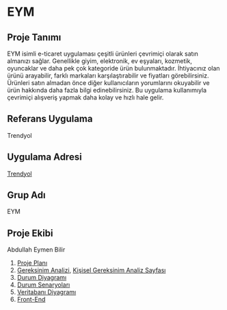 # EYM

## Proje Tanımı
EYM isimli e-ticaret uygulaması çeşitli ürünleri çevrimiçi olarak satın almanızı sağlar. Genellikle giyim, elektronik, ev eşyaları, kozmetik, oyuncaklar ve daha pek çok kategoride ürün bulunmaktadır. İhtiyacınız olan ürünü arayabilir, farklı markaları karşılaştırabilir ve fiyatları görebilirsiniz. Ürünleri satın almadan önce diğer kullanıcıların yorumlarını okuyabilir ve ürün hakkında daha fazla bilgi edinebilirsiniz. Bu uygulama kullanımıyla çevrimiçi alışveriş yapmak daha kolay ve hızlı hale gelir.

## Referans Uygulama
Trendyol

## Uygulama Adresi
[Trendyol](https://www.trendyol.com/)

## Grup Adı
EYM

## Proje Ekibi
Abdullah Eymen Bilir

1. [Proje Planı](https://github.com/FirstEymen/EYM/blob/master/Proje%20Plan%C4%B1.png)
2. [Gereksinim Analizi](https://github.com/FirstEymen/EYM/blob/master/Gereksinim%20Analizi%20Sayfas%C4%B1.pdf), [Kişisel Gereksinim Analiz Sayfası](https://github.com/FirstEymen/EYM/blob/master/Ki%C5%9Fisel%20Gereksinim%20Analiz%20Sayfas%C4%B1.pdf)
3. [Durum Diyagramı](https://github.com/FirstEymen/EYM/blob/master/Kullan%C4%B1m%20Senaryosu%20Diyagram%C4%B1.png)
4. [Durum Senaryoları](https://github.com/FirstEymen/EYM/blob/master/Durum%20Senaryolar%C4%B1.pdf)
5. [Veritabanı Diyagramı](https://github.com/FirstEymen/EYM/blob/master/veritaban%C4%B1%20diyagram%C4%B1.png)
6. [Front-End](about:blank)
